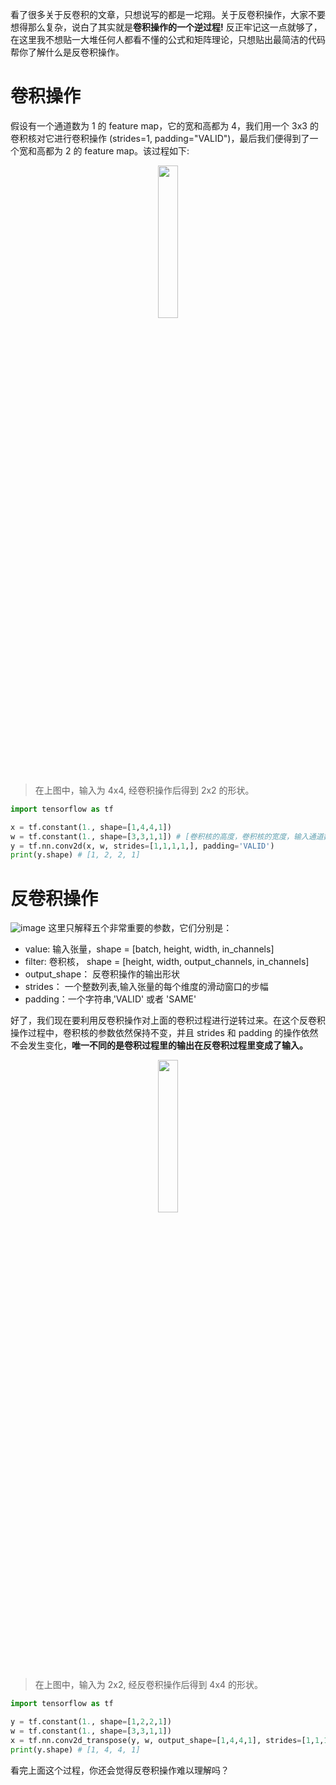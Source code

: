 看了很多关于反卷积的文章，只想说写的都是一坨翔。关于反卷积操作，大家不要想得那么复杂，说白了其实就是**卷积操作的一个逆过程!** 反正牢记这一点就够了，在这里我不想贴一大堆任何人都看不懂的公式和矩阵理论，只想贴出最简洁的代码帮你了解什么是反卷积操作。

# 卷积操作
假设有一个通道数为 1 的 feature map，它的宽和高都为 4，我们用一个 3x3 的卷积核对它进行卷积操作 (strides=1, padding="VALID")，最后我们便得到了一个宽和高都为 2 的 feature map。该过程如下:

<p align="center">
    <img width="25%" src="https://user-images.githubusercontent.com/30433053/63404840-4dcbbb00-c417-11e9-8d35-0eea90c5a3c6.gif" style="max-width:25%;">
    </a>
</p>

>在上图中，输入为 4x4, 经卷积操作后得到 2x2 的形状。

```python
import tensorflow as tf

x = tf.constant(1., shape=[1,4,4,1])
w = tf.constant(1., shape=[3,3,1,1]) # [卷积核的高度，卷积核的宽度，输入通道数，输出通道数]
y = tf.nn.conv2d(x, w, strides=[1,1,1,1,], padding='VALID')
print(y.shape) # [1, 2, 2, 1]
```

# 反卷积操作

![image](https://user-images.githubusercontent.com/30433053/63409704-45c64800-c424-11e9-9f61-c78b5f27c51c.png)
这里只解释五个非常重要的参数，它们分别是：
- value: 输入张量，shape = [batch, height, width, in_channels]
- filter: 卷积核， shape = [height, width, output_channels, in_channels]
- output_shape： 反卷积操作的输出形状
- strides： 一个整数列表,输入张量的每个维度的滑动窗口的步幅
- padding：一个字符串,'VALID' 或者 'SAME'

好了，我们现在要利用反卷积操作对上面的卷积过程进行逆转过来。在这个反卷积操作过程中，卷积核的参数依然保持不变，并且 strides 和 padding 的操作依然不会发生变化，**唯一不同的是卷积过程里的输出在反卷积过程里变成了输入。**

<p align="center">
    <img width="25%" src="https://user-images.githubusercontent.com/30433053/63404874-68059900-c417-11e9-93a2-4b91e09b1ce4.gif" style="max-width:25%;">
    </a>
</p>

>在上图中，输入为 2x2, 经反卷积操作后得到 4x4 的形状。

```python
import tensorflow as tf

y = tf.constant(1., shape=[1,2,2,1])
w = tf.constant(1., shape=[3,3,1,1])
x = tf.nn.conv2d_transpose(y, w, output_shape=[1,4,4,1], strides=[1,1,1,1], padding="VALID")
print(y.shape) # [1, 4, 4, 1]
```

看完上面这个过程，你还会觉得反卷积操作难以理解吗？

